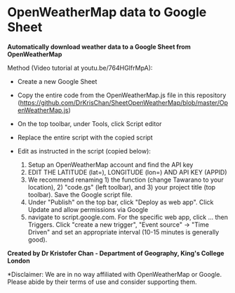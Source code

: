 # OpenWeatherMap data to Google Sheet
**Automatically download weather data to a Google Sheet from OpenWeatherMap**



Method (Video tutorial at youtu.be/764HGIfrMpA):
- Create a new Google Sheet
- Copy the entire code from the OpenWeatherMap.js file in this repository (https://github.com/DrKrisChan/SheetOpenWeatherMap/blob/master/OpenWeatherMap.js)
- On the top toolbar, under Tools, click Script editor
- Replace the entire script with the copied script
- Edit as instructed in the script (copied below):

  1) Setup an OpenWeatherMap account and find the API key
  2) EDIT THE LATITUDE (lat=), LONGITUDE (lon=) AND API KEY (APPID)
  3) We recommend renaming 1) the function (change Tawarano to your location), 2) "code.gs" (left toolbar), and 3) your project title (top toolbar). Save the Google script file.
  4) Under "Publish" on the top bar, click "Deploy as web app". Click Update and allow permissions via Google
  5) navigate to script.google.com. For the specific web app, click ... then Triggers. Click "create a new trigger", "Event source" -> "Time Driven" and set an appropriate interval (10-15 minutes is generally good).


**Created by Dr Kristofer Chan - Department of Geography, King's College London**

*Disclaimer: We are in no way affiliated with OpenWeatherMap or Google. Please abide by their terms of use and consider supporting them.
